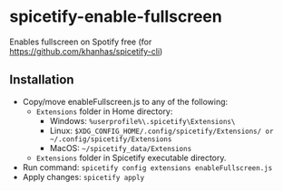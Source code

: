 # spicetify-enable-fullscreen
Enables fullscreen on Spotify free (for https://github.com/khanhas/spicetify-cli)

## Installation
- Copy/move enableFullscreen.js to any of the following:
  - `Extensions` folder in Home directory:
    - Windows: `%userprofile%\.spicetify\Extensions\`
    - Linux: `$XDG_CONFIG_HOME/.config/spicetify/Extensions/ or ~/.config/spicetify/Extensions`
    - MacOS: `~/spicetify_data/Extensions`
  - `Extensions` folder in Spicetify executable directory.
- Run command: `spicetify config extensions enableFullscreen.js`
- Apply changes: `spicetify apply`
